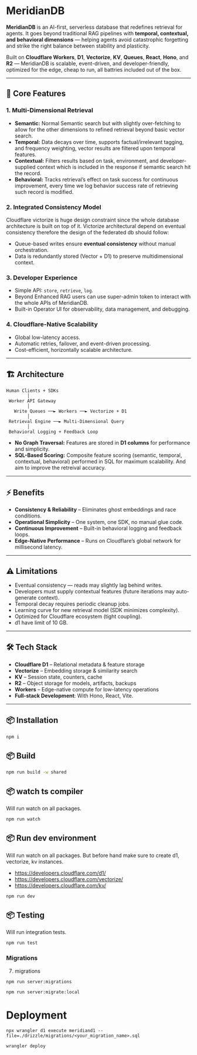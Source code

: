 # MeridianDB

**MeridianDB** is an AI-first, serverless database that redefines retrieval for agents.
It goes beyond traditional RAG pipelines with **temporal, contextual, and behavioral dimensions** — helping agents avoid catastrophic forgetting and strike the right balance between stability and plasticity.

Built on **Cloudflare Workers**, **D1**, **Vectorize**, **KV**, **Queues**, **React**, **Hono**, and **R2** — MeridianDB is scalable, event-driven, and developer-friendly, optimized for the edge, cheap to run, all battries included out of the box.

---

## 🚀 Core Features

### 1. Multi-Dimensional Retrieval

* **Semantic:** Normal Semantic search but with slightly over-fetching to allow for the other dimensions to refined retrieval beyond basic vector search.
* **Temporal:** Data decays over time, supports factual/irrelevant tagging, and frequency weighting, vector results are filtered upon temporal features.
* **Contextual:** Filters results based on task, environment, and developer-supplied context which is included in the response if semantic search hit the record.
* **Behavioral:** Tracks retrieval’s effect on task success for continuous improvement, every time we log behavior success rate of retrieving such record is modified.

### 2. Integrated Consistency Model
Cloudflare victorize is huge design constraint since the whole database architecture is built on top of it. Victorize architectural depend on eventual consistency therefore the design of the federated db should follow: 

* Queue-based writes ensure **eventual consistency** without manual orchestration.
* Data is redundantly stored (Vector + D1) to preserve multidimensional context.

### 3. Developer Experience

* Simple API: `store`, `retrieve`, `log`.
* Beyond Enhanced RAG users can use super-admin token to interact with the whole APIs of MeridianDB.
* Built-in Operator UI for observability, data management, and debugging.

### 4. Cloudflare-Native Scalability

* Global low-latency access.
* Automatic retries, failover, and event-driven processing.
* Cost-efficient, horizontally scalable architecture.

---

## 🏗️ Architecture

```
Human Clients + SDKs
        │
 Worker API Gateway
        │
   Write Queues ──► Workers ──► Vectorize + D1
        │
 Retrieval Engine ──► Multi-Dimensional Query
        │
 Behavioral Logging + Feedback Loop
```

* **No Graph Traversal:** Features are stored in **D1 columns** for performance and simplicity.
* **SQL-Based Scoring:** Composite feature scoring (semantic, temporal, contextual, behavioral) performed in SQL for maximum scalability. And aim to improve the retreival accuracy. 

---

## ⚡ Benefits

* **Consistency & Reliability** – Eliminates ghost embeddings and race conditions.
* **Operational Simplicity** – One system, one SDK, no manual glue code.
* **Continuous Improvement** – Built-in behavioral logging and feedback loops.
* **Edge-Native Performance** – Runs on Cloudflare’s global network for millisecond latency.

---

## ⚠️ Limitations

* Eventual consistency — reads may slightly lag behind writes.
* Developers must supply contextual features (future iterations may auto-generate context).
* Temporal decay requires periodic cleanup jobs.
* Learning curve for new retrieval model (SDK minimizes complexity).
* Optimized for Cloudflare ecosystem (tight coupling).
* d1 have limit of 10 GB.

---

## 🛠 Tech Stack

* **Cloudflare D1** – Relational metadata & feature storage
* **Vectorize** – Embedding storage & similarity search
* **KV** – Session state, counters, cache
* **R2** – Object storage for models, artifacts, backups
* **Workers** – Edge-native compute for low-latency operations
* **Full-stack Development**: With Hono, React, Vite.

---

## 📦 Installation

```bash
npm i
```



## 📦 Build

```bash
npm run build -w shared
```



## 📦 watch ts compiler
Will run watch on all packages.

```bash
npm run watch 
```

## 📦 Run dev environment
Will run watch on all packages. But before hand make sure to create d1, vectorize, kv instances. 
- https://developers.cloudflare.com/d1/
- https://developers.cloudflare.com/vectorize/
- https://developers.cloudflare.com/kv/

```bash
npm run dev
```


## 📦 Testing
Will run integration tests.

```bash
npm run test
```

### Migrations
7. migrations

```
npm run server:migrations
```

```
npm run server:migrate:local
```

# Deployment 
```
npx wrangler d1 execute meridiand1 --file=./drizzle/migrations/<your_migration_name>.sql
```

```
wrangler deploy
```
